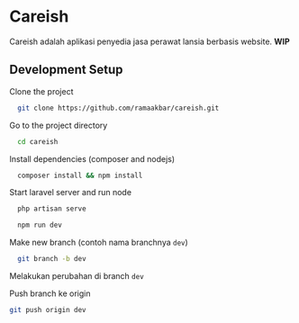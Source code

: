 # Careish

Careish adalah aplikasi penyedia jasa perawat lansia berbasis website. **WIP**

## Development Setup

Clone the project

```bash
  git clone https://github.com/ramaakbar/careish.git
```

Go to the project directory

```bash
  cd careish
```

Install dependencies (composer and nodejs)

```bash
  composer install && npm install
```

Start laravel server and run node

```bash
  php artisan serve
```

```bash
  npm run dev
```

Make new branch (contoh nama branchnya `dev`)

```bash
  git branch -b dev
```

Melakukan perubahan di branch `dev`

Push branch ke origin

```bash
git push origin dev
```
